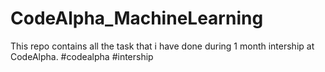 # CodeAlpha_MachineLearning
This repo contains all the task that i have done during 1 month intership at CodeAlpha. #codealpha #intership  

